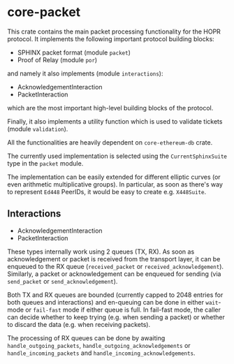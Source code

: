 # core-packet

This crate contains the main packet processing functionality for the HOPR protocol.
It implements the following important protocol building blocks:

- SPHINX packet format (module `packet`)
- Proof of Relay (module `por`)

and namely it also implements (module `interactions`):

- AcknowledgementInteraction
- PacketInteraction

which are the most important high-level building blocks of the protocol.

Finally, it also implements a utility function which is used to validate tickets (module `validation`).

All the functionalities are heavily dependent on `core-ethereum-db` crate.

The currently used implementation is selected using the `CurrentSphinxSuite` type in the `packet` module.

The implementation can be easily extended for different elliptic curves (or even arithmetic multiplicative groups).
In particular, as soon as there's way to represent `Ed448` PeerIDs, it would be easy to create e.g. `X448Suite`.

## Interactions

- AcknowledgementInteraction
- PacketInteraction

These types internally work using 2 queues (TX, RX). As soon as acknowledgement or packet is received from the transport layer, it can be enqueued to the RX queue (`received_packet` or `received_acknowledgement`).
Similarly, a packet or acknowledgement can be enqueued for sending (via `send_packet` or `send_acknowledgement`).

Both TX and RX queues are bounded (currently capped to 2048 entries for both queues and interactions) and en-queuing can be done in either `wait`-mode or `fail-fast` mode if either queue is full. In fail-fast mode, the caller can decide whether to keep trying (e.g. when sending a packet) or whether to discard the data (e.g. when receiving packets).

The processing of RX queues can be done by awaiting `handle_outgoing_packets`, `handle_outgoing_acknowledgements` or `handle_incoming_packets` and `handle_incoming_acknowledgements`.
